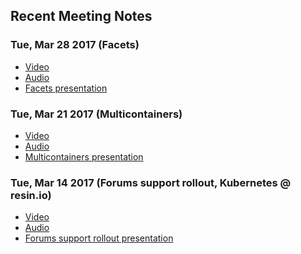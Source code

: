 ## Recent Meeting Notes

### Tue, Mar 28 2017 (Facets)
* [Video]()
* [Audio]()
* [Facets presentation]()

### Tue, Mar 21 2017 (Multicontainers)
* [Video](https://drive.google.com/open?id=0B1xAg_Dw2iS8aXRxNHVUaEVYVWc)
* [Audio](https://drive.google.com/open?id=0B1xAg_Dw2iS8c2xmcDNzUWt2LUU)
* [Multicontainers presentation](https://docs.google.com/a/resin.io/document/d/1_X8sNuuyqWcTgruH6GZiaEs7S7S24AX2KcVUOBmu5Sg/edit?usp=sharing)

### Tue, Mar 14 2017 (Forums support rollout, Kubernetes @ resin.io)
* [Video](https://drive.google.com/open?id=0B1xAg_Dw2iS8eUJDWkx0eV8tV3c)
* [Audio](https://drive.google.com/open?id=0B1xAg_Dw2iS8ZG5zOEFiSjFGREk)
* [Forums support rollout presentation](https://docs.google.com/a/resin.io/document/d/1_X8sNuuyqWcTgruH6GZiaEs7S7S24AX2KcVUOBmu5Sg/edit?usp=sharing)
